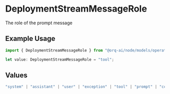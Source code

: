 # DeploymentStreamMessageRole

The role of the prompt message

## Example Usage

```typescript
import { DeploymentStreamMessageRole } from "@orq-ai/node/models/operations";

let value: DeploymentStreamMessageRole = "tool";
```

## Values

```typescript
"system" | "assistant" | "user" | "exception" | "tool" | "prompt" | "correction" | "expected_output"
```